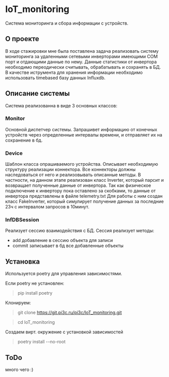 # IoT_monitoring

Система мониторинга и сбора информации с устройств.

## О проекте

В ходе стажировки мне была поставлена задача реализовать систему мониторинга за удаленными сетевыми инверторами имеющими COM порт и отдающими данные по нему. 
Данные статистики от инвертора необходимо переодически считывать, обрабатывать и сохранять в БД.
В качестве иструмента для хранения информации необходимо использовать timebased базу данных Influxdb.

## Описание системы

Система реализованна в виде 3 основных классов:
### Monitor
Основной диспетчер системы. Запрашивет информацию от конечных устройств через определенные интервалы времени, и отправляет их на сохранение в бд.
### Device 
Шаблон класса опрашиваемого устройства. Описывает необходимую структуру реализации коннектора. 
Все коннекторы должны наследоваться от него и реализовывать описанные методы. В частности, на данном этапе реализован класс Inverter, который парсит и возвращает полученные данные от инвертора.
Так как физическое подключение к инвертору пока оставлено за скобками, то данные от инвертора представлены в файле telemetry.txt Для работы с ним создан класс FakeInverter, который симулирует получение данных за последние 23ч с интервалом запросов в 10минут.
### InfDBSession
Реализует сессию взаимодействия с БД. Сессия реализует методы: 
- add добавление в сессию объекта для записи
- commit записывает в бд все добавленные объекты


## Установка
Используется poetry для управления зависимостями.

Если poetry не установлен:
> pip install poetry

Клонируем:
> git clone https://git.pi3c.ru/pi3c/IoT_monitoring.git

> cd IoT_monitoring

Создаем вирт. окружение с установкой зависимостей
> poetry install --no-root

## ToDo
много чего :)
